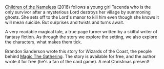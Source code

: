 [Children of the Nameless](https://brandonsanderson.com/a-christmas-present/) (2018)
follows a young girl Tacenda who is the only survivor after
a mysterious Lord destroys her village by summoning ghosts.
She sets off to the Lord's manor to kill him even though
she knows it will mean suicide. But surprises and twists and
turns await.

A very readable magical tale, a true page turner written by
a skilful writer of fantasy fiction. As through the story we
explore the setting, we also explore the characters, what
makes them tick.

Brandon Sanderson wrote this story for Wizards of the Coast, the
people behind [Magic The Gathering](https://magic.wizards.com/en).
The story is available
for free, and the author wrote it for free (he's a fan of the
card game). A real Christmas present!
